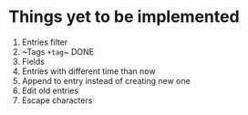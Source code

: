 # Things yet to be implemented

1. Entries filter
2. ~Tags `+tag`~ DONE
3. Fields
4. Entries with different time than now
5. Append to entry instead of creating new one
6. Edit old entries
7. Escape characters
